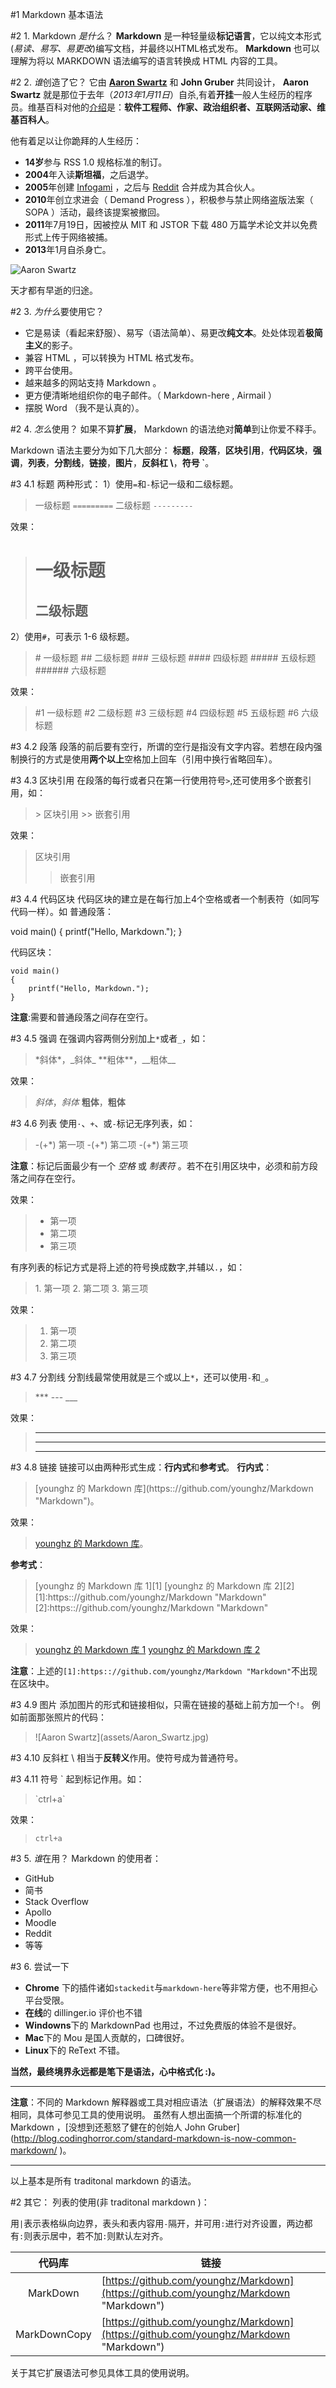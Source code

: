 #1 Markdown 基本语法
>
#2 1. Markdown *是什么*？
**Markdown** 是一种轻量级**标记语言**，它以纯文本形式(*易读、易写、易更改*)编写文档，并最终以HTML格式发布。
**Markdown** 也可以理解为将以 MARKDOWN 语法编写的语言转换成 HTML 内容的工具。

#2 2. *谁*创造了它？
它由 [**Aaron Swartz**](http://www.aaronsw.com/) 和 **John Gruber** 共同设计， **Aaron Swartz** 就是那位于去年（*2013年1月11日*）自杀,有着**开挂**一般人生经历的程序员。维基百科对他的[介绍](http://zh.wikipedia.org/wiki/%E4%BA%9A%E4%BC%A6%C2%B7%E6%96%AF%E6%B2%83%E8%8C%A8)是：**软件工程师、作家、政治组织者、互联网活动家、维基百科人**。

他有着足以让你跪拜的人生经历：
+ **14岁**参与 RSS 1.0 规格标准的制订。
+ **2004**年入读**斯坦福**，之后退学。
+ **2005**年创建 [Infogami](http://infogami.org/) ，之后与 [Reddit](http://www.reddit.com/) 合并成为其合伙人。
+ **2010**年创立求进会（ Demand Progress ），积极参与禁止网络盗版法案（ SOPA ）活动，最终该提案被撤回。
+ **2011**年7月19日，因被控从 MIT 和 JSTOR 下载 480 万篇学术论文并以免费形式上传于网络被捕。
+ **2013**年1月自杀身亡。

![Aaron Swartz](assets/Aaron_Swartz.jpg)

天才都有早逝的归途。

#2 3. *为什么*要使用它？
+ 它是易读（看起来舒服）、易写（语法简单）、易更改**纯文本**。处处体现着**极简主义**的影子。
+ 兼容 HTML ，可以转换为 HTML 格式发布。
+ 跨平台使用。
+ 越来越多的网站支持 Markdown 。
+ 更方便清晰地组织你的电子邮件。（ Markdown-here ,  Airmail ）
+ 摆脱 Word （我不是认真的）。

#2 4. *怎么*使用？
如果不算**扩展**， Markdown 的语法绝对**简单**到让你爱不释手。

Markdown 语法主要分为如下几大部分：
**标题**，**段落**，**区块引用**，**代码区块**，**强调**，**列表**，**分割线**，**链接**，**图片**，**反斜杠 \\**，**符号 `**。

#3 4.1 标题
两种形式：
1）使用`=`和`-`标记一级和二级标题。
> 一级标题
> `=========`
> 二级标题
> `---------`

效果：
> 一级标题
> =========
> 二级标题
> ---------

2）使用`#`，可表示 1-6 级标题。
> \# 一级标题
> \## 二级标题
> \### 三级标题
> \#### 四级标题
> \##### 五级标题
> \###### 六级标题

效果：
> #1 一级标题
> #2 二级标题
> #3 三级标题
> #4 四级标题
> #5 五级标题
> #6 六级标题

#3 4.2 段落
段落的前后要有空行，所谓的空行是指没有文字内容。若想在段内强制换行的方式是使用**两个以上**空格加上回车（引用中换行省略回车）。

#3 4.3 区块引用
在段落的每行或者只在第一行使用符号`>`,还可使用多个嵌套引用，如：
> \> 区块引用
> \>> 嵌套引用

效果：
> 区块引用
>> 嵌套引用

#3 4.4 代码区块
代码区块的建立是在每行加上4个空格或者一个制表符（如同写代码一样）。如
普通段落：

void main()
{
    printf("Hello, Markdown.");
}

代码区块：

    void main()
    {
        printf("Hello, Markdown.");
    }

**注意**:需要和普通段落之间存在空行。

#3 4.5 强调
在强调内容两侧分别加上`*`或者`_`，如：
> \*斜体\*，\_斜体\_
> \*\*粗体\*\*，\_\_粗体\_\_

效果：
> *斜体*，_斜体_
> **粗体**，__粗体__

#3 4.6 列表
使用`·`、`+`、或`-`标记无序列表，如：
> \-(+\*) 第一项
> \-(+\*) 第二项
> \-(+\*) 第三项

**注意**：标记后面最少有一个 _空格_ 或 _制表符_ 。若不在引用区块中，必须和前方段落之间存在空行。

效果：
> + 第一项
> + 第二项
> + 第三项

有序列表的标记方式是将上述的符号换成数字,并辅以`.`，如：
> 1\. 第一项
> 2\. 第二项
> 3\. 第三项

效果：
> 1. 第一项
> 2. 第二项
> 3. 第三项

#3 4.7 分割线
分割线最常使用就是三个或以上`*`，还可以使用`-`和`_`。

> \*\*\*
> \-\-\-
> \_\_\_

效果：

> ***
> ---
> ___

#3 4.8 链接
链接可以由两种形式生成：**行内式**和**参考式**。
**行内式**：
> \[younghz 的 Markdown 库\]\(https:://github.com/younghz/Markdown "Markdown"\)。

效果：
> [younghz 的 Markdown 库](https:://github.com/younghz/Markdown "Markdown")。

**参考式**：
> \[younghz 的 Markdown 库 1\]\[1\]
> \[younghz 的 Markdown 库 2\]\[2\]
> \[1\]:https:://github.com/younghz/Markdown "Markdown"
> \[2\]:https:://github.com/younghz/Markdown "Markdown"

效果：
> [younghz 的 Markdown 库 1][1]
> [younghz 的 Markdown 库 2][2]

[1]: https:://github.com/younghz/Markdown "Markdown"
[2]: https:://github.com/younghz/Markdown "Markdown"

**注意**：上述的`[1]:https:://github.com/younghz/Markdown "Markdown"`不出现在区块中。

#3 4.9 图片
添加图片的形式和链接相似，只需在链接的基础上前方加一个`!`。
例如前面那张照片的代码：
> \!\[Aaron Swartz\]\(assets/Aaron_Swartz.jpg\)

#3 4.10 反斜杠 \\
相当于**反转义**作用。使符号成为普通符号。

#3 4.11 符号 \`
起到标记作用。如：
>\`ctrl+a\`

效果：
>`ctrl+a`

#3 5. *谁*在用？
Markdown 的使用者：
+ GitHub
+ 简书
+ Stack Overflow
+ Apollo
+ Moodle
+ Reddit
+ 等等

#3 6. 尝试一下
+ **Chrome** 下的插件诸如`stackedit`与`markdown-here`等非常方便，也不用担心平台受限。
+ **在线**的 dillinger.io 评价也不错
+ **Windowns**下的 MarkdownPad 也用过，不过免费版的体验不是很好。
+ **Mac**下的 Mou 是国人贡献的，口碑很好。
+ **Linux**下的 ReText 不错。

**当然，最终境界永远都是笔下是语法，心中格式化 :)。**

****
**注意**：不同的 Markdown 解释器或工具对相应语法（扩展语法）的解释效果不尽相同，具体可参见工具的使用说明。
虽然有人想出面搞一个所谓的标准化的 Markdown ，[没想到还惹怒了健在的创始人 John Gruber]
(http://blog.codinghorror.com/standard-markdown-is-now-common-markdown/ )。
****
以上基本是所有 traditonal markdown 的语法。

#2 其它：
列表的使用(非 traditonal markdown )：

用`|`表示表格纵向边界，表头和表内容用`-`隔开，并可用`:`进行对齐设置，两边都有`:`则表示居中，若不加`:`则默认左对齐。

|代码库                              |链接                                |
|:------------------------------------:|------------------------------------|
|MarkDown                              |[https://github.com/younghz/Markdown](https://github.com/younghz/Markdown "Markdown")|
|MarkDownCopy                              |[https://github.com/younghz/Markdown](https://github.com/younghz/Markdown "Markdown")|


关于其它扩展语法可参见具体工具的使用说明。
